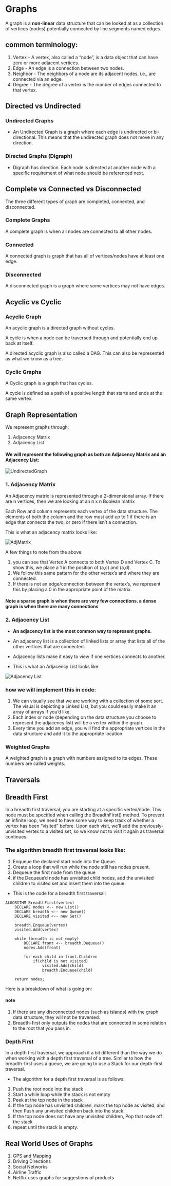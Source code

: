 # Graphs
A graph is a **non-linear** data structure that can be looked at as a collection of vertices (nodes) potentially connected by line segments named edges.

## common terminology:

1. Vertex - A vertex, also called a “node”, is a data object that can have zero or more adjacent vertices.
2. Edge - An edge is a connection between two nodes.
3. Neighbor - The neighbors of a node are its adjacent nodes, i.e., are connected via an edge.
4. Degree - The degree of a vertex is the number of edges connected to that vertex.
## Directed vs Undirected
### Undirected Graphs
* An Undirected Graph is a graph where each edge is undirected or bi-directional. This means that the undirected graph does not move in any direction.

### Directed Graphs (Digraph)
* Digraph has direction. Each node is directed at another node with a specific requirement of what node should be referenced next.


## Complete vs Connected vs Disconnected

The three different types of graph are completed, connected, and disconnected.

### Complete Graphs
A complete graph is when all nodes are connected to all other nodes.

### Connected
A connected graph is graph that has all of vertices/nodes have at least one edge.

### Disconnected
A disconnected graph is a graph where some vertices may not have edges.


## Acyclic vs Cyclic

### Acyclic Graph
An acyclic graph is a directed graph without cycles.

A cycle is when a node can be traversed through and potentially end up back at itself.

A directed acyclic graph is also called a DAG. This can also be represented as what we know as a tree.

### Cyclic Graphs
A Cyclic graph is a graph that has cycles.

A cycle is defined as a path of a positive length that starts and ends at the same vertex.

## Graph Representation
We represent graphs through:

1. Adjacency Matrix
2. Adjacency List

#### We will represent the following graph as both an Adjacency Matrix and an Adjacency List:

![UndirectedGraph](https://codefellows.github.io/common_curriculum/data_structures_and_algorithms/Code_401/class-35/resources/assets/UndirectedGraph.PNG)

### 1. Adjacency Matrix
An Adjacency matrix is represented through a 2-dimensional array. If there are n vertices, then we are looking at an n x n Boolean matrix

Each Row and column represents each vertex of the data structure. The elements of both the column and the row must add up to 1 if there is an edge that connects the two, or zero if there isn’t a connection.

This is what an adjacency matrix looks like:

![AdjMatrix](https://codefellows.github.io/common_curriculum/data_structures_and_algorithms/Code_401/class-35/resources/assets/AdjMatrix.PNG)

A few things to note from the above:

1. you can see that Vertex A connects to both Vertex D and Vertex C. To show this, we place a 1 in the position of (a,c) and (a,d).
2. We follow this same pattern for the other vertex’s and where they are connected.
3. If there is not an edge/connection between the vertex’s, we represent this by placing a 0 in the appropriate point of the matrix.

#### Note a sparse graph is when there are very few connections. a dense graph is when there are many connections

### 2. Adjacency List
* **An adjacency list is the most common way to represent graphs.**

* An adjacency list is a collection of linked lists or array that lists all of the other vertices that are connected.

* Adjacency lists make it easy to view if one vertices connects to another.

* This is what an Adjacency List looks like:

![Adjacency List](https://codefellows.github.io/common_curriculum/data_structures_and_algorithms/Code_401/class-35/resources/assets/AdjList.PNG)

### how we will implement this in code:


1. We can visually see that we are working with a collection of some sort. The visual is depicting a Linked List, but you could easily make it an array of arrays if you’d like.
2. Each index or node (depending on the data structure you choose to represent the adjacency list) will be a vertex within the graph.
3. Every time you add an edge, you will find the appropriate vertices in the data structure and add it to the appropriate location.

### Weighted Graphs
A weighted graph is a graph with numbers assigned to its edges. These numbers are called weights. 

## Traversals

## Breadth First
In a breadth first traversal, you are starting at a specific vertex/node. This node must be specified when calling the BreadthFirst() method.
To prevent an infinite loop, we need to have some way to keep track of whether a vertex has been “visited” before. Upon each visit, we’ll add the previously-unvisited vertex to a visited set, so we know not to visit it again as traversal continues.

### The algorithm breadth first traversal looks like:

1. Enqueue the declared start node into the Queue.
2. Create a loop that will run while the node still has nodes present.
3. Dequeue the first node from the queue
4. if the Dequeue‘d node has unvisited child nodes, add the unvisited children to visited set and insert them into the queue.

* This is the code for a breadth first traversal:
```pseudo 
ALGORITHM BreadthFirst(vertex)
    DECLARE nodes <-- new List()
    DECLARE breadth <-- new Queue()
    DECLARE visited <-- new Set()

    breadth.Enqueue(vertex)
    visited.Add(vertex)

    while (breadth is not empty)
        DECLARE front <-- breadth.Dequeue()
        nodes.Add(front)

        for each child in front.Children
            if(child is not visited)
                visited.Add(child)
                breadth.Enqueue(child)   

    return nodes;

``` 
Here is a breakdown of what is going on:

#### note

1. If there are any disconnected nodes (such as islands) with the graph data structure, they will not be traversed.
2. Breadth-first only outputs the nodes that are connected in some relation to the root that you pass in.

### Depth First
In a depth first traversal, we approach it a bit different than the way we do when working with a depth first traversal of a tree. Similar to how the breadth-first uses a queue, we are going to use a Stack for our depth-first traversal.

* The algorithm for a depth first traversal is as follows:

1. Push the root node into the stack
2. Start a while loop while the stack is not empty
3. Peek at the top node in the stack
4. If the top node has unvisited children, mark the top node as visited, and then Push any unvisited children back into the stack.
5. If the top node does not have any unvisited children, Pop that node off the stack
6. repeat until the stack is empty.
## Real World Uses of Graphs

1. GPS and Mapping
1. Driving Directions
1. Social Networks
1. Airline Traffic
1. Netflix uses graphs for suggestions of products

